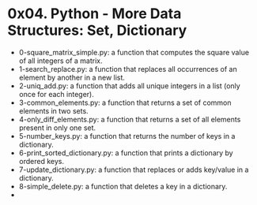 # 0x04. Python - More Data Structures: Set, Dictionary

* 0-square_matrix_simple.py: a function that computes the square value of all integers of a matrix.
* 1-search_replace.py: a function that replaces all occurrences of an element by another in a new list.
*  2-uniq_add.py: a function that adds all unique integers in a list (only once for each integer).
* 3-common_elements.py: a function that returns a set of common elements in two sets.
* 4-only_diff_elements.py: a function that returns a set of all elements present in only one set.
* 5-number_keys.py: a function that returns the number of keys in a dictionary.
* 6-print_sorted_dictionary.py: a function that prints a dictionary by ordered keys.
* 7-update_dictionary.py: a function that replaces or adds key/value in a dictionary.
* 8-simple_delete.py: a function that deletes a key in a dictionary.
* 